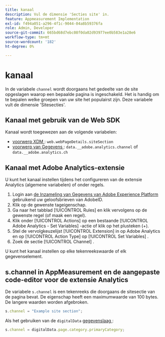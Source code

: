 ```yaml
---
title: kanaal
description: Vul de dimensie 'Secties site' in.
feature: Appmeasurement Implementation
exl-id: f494a051-a296-4f1c-9044-04a8b59376fa
role: Admin, Developer
source-git-commit: 665bd68d7ebc08f0da02d93977ee0b583e1a28e6
workflow-type: tm+mt
source-wordcount: '182'
ht-degree: 0%

---
```


# kanaal

In de variabele `channel` wordt doorgaans het gedeelte van de site opgeslagen waarop een bepaalde pagina is ingeschakeld. Het is handig om te bepalen welke groepen van uw site het populairst zijn. Deze variabele vult de dimensie &#39;Sitesecties&#39;.

## Kanaal met gebruik van de Web SDK

Kanaal wordt toegewezen aan de volgende variabelen:

* [ voorwerp XDM ](/help/implement/aep-edge/xdm-var-mapping.md): `web.webPageDetails.siteSection`
* [ voorwerp van Gegevens ](/help/implement/aep-edge/data-var-mapping.md): `data.__adobe.analytics.channel` of `data.__adobe.analytics.ch`

## Kanaal met Adobe Analytics-extensie

U kunt het kanaal instellen tijdens het configureren van de extensie Analytics (algemene variabelen) of onder regels.

1. Login aan [ de Inzameling van Gegevens van Adobe Experience Platform ](https://experience.adobe.com/data-collection) gebruikend uw geloofsbrieven van AdobeID.
2. Klik op de gewenste tageigenschap.
3. Ga naar het tabblad [!UICONTROL Rules] en klik vervolgens op de gewenste regel (of maak een regel).
4. Klik onder [!UICONTROL Actions] op een bestaande [!UICONTROL Adobe Analytics - Set Variables] -actie of klik op het plusteken (+).
5. Stel de vervolgkeuzelijst [!UICONTROL Extension] in op Adobe Analytics en op [!UICONTROL Action Type] op [!UICONTROL Set Variables] .
6. Zoek de sectie [!UICONTROL Channel] .

U kunt het kanaal instellen op elke tekenreekswaarde of elk gegevenselement.

## s.channel in AppMeasurement en de aangepaste code-editor voor de extensie Analytics

De variabele `s.channel` is een tekenreeks die doorgaans de sitesectie van de pagina bevat. De eigenschap heeft een maximumwaarde van 100 bytes. De langere waarden worden afgebroken.

```js
s.channel = "Example site section";
```

Als het gebruiken van de `digitalData` [ gegevenslaag ](../../prepare/data-layer.md):

```js
s.channel = digitalData.page.category.primaryCategory;
```
